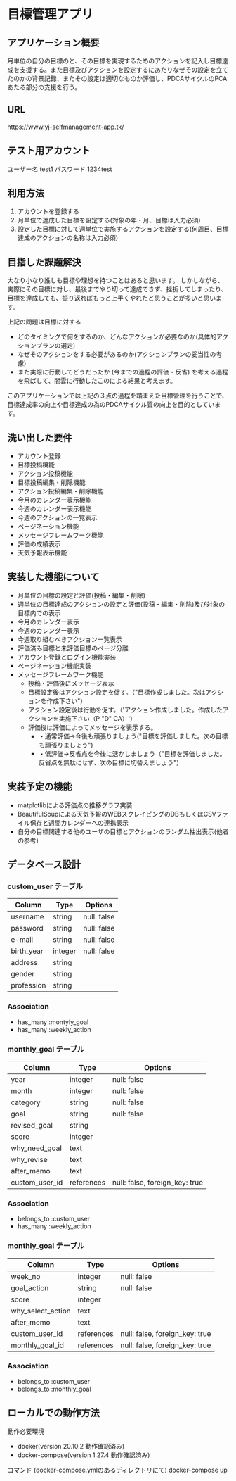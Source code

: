 # 目標管理アプリ
## アプリケーション概要	
月単位の自分の目標のと、その目標を実現するためのアクションを記入し目標達成を支援する。また目標及びアクションを設定するにあたりなぜその設定を立てたのかの背景記録、またその設定は適切なものか評価し、PDCAサイクルのPCAあたる部分の支援を行う。

## URL	
<https://www.yj-selfmanagement-app.tk/>

## テスト用アカウント	
ユーザー名 test1
パスワード 1234test

## 利用方法
1. アカウントを登録する
2. 月単位で達成した目標を設定する(対象の年・月、目標は入力必須)
3. 設定した目標に対して週単位で実施するアクションを設定する(何周目、目標達成のアクションの名称は入力必須)

## 目指した課題解決	
大なり小なり誰しも目標や理想を持つことはあると思います。
しかしながら、実際にその目標に対し、最後までやり切って達成できず、挫折してしまったり、目標を達成しても、振り返ればもっと上手くやれたと思うことが多いと思います。

上記の問題は目標に対する
* どのタイミングで何をするのか、どんなアクションが必要なのか(具体的アクションプランの選定)
* なぜそのアクションをする必要があるのか(アクションプランの妥当性の考慮)
* また実際に行動してどうだったか (今までの過程の評価・反省)
を考える過程を飛ばして、闇雲に行動したこのによる結果と考えます。

このアプリケーションでは上記の３点の過程を踏まえた目標管理を行うことで、
目標達成率の向上や目標達成の為のPDCAサイクル質の向上を目的としています。

## 洗い出した要件	
* アカウント登録
* 目標投稿機能
* アクション投稿機能
* 目標投稿編集・削除機能
* アクション投稿編集・削除機能
* 今月のカレンダー表示機能
* 今週のカレンダー表示機能
* 今週のアクションの一覧表示
* ページネーション機能
* メッセージフレームワーク機能
* 評価の成績表示 
* 天気予報表示機能



## 実装した機能について
* 月単位の目標の設定と評価(投稿・編集・削除)
* 週単位の目標達成のアクションの設定と評価(投稿・編集・削除)及び対象の目標内での表示
* 今月のカレンダー表示
* 今週のカレンダー表示
* 今週取り組むべきアクション一覧表示
* 評価済み目標と未評価目標のページ分離
* アカウント登録とログイン機能実装
* ページネーション機能実装
* メッセージフレームワーク機能
   - 投稿・評価後にメッセージ表示
   - 目標設定後はアクション設定を促す。（"目標作成しました。次はアクションを作成下さい"）
   - アクション設定後は行動を促す。（'アクション作成しました。作成したアクションを実施下さい（P "D" CA）'）
   - 評価後は評価によってメッセージを表示する。
     - ・通常評価→今後も頑張りましょう("目標を評価しました。次の目標も頑張りましょう")
     - ・低評価→反省点を今後に活かしましょう（"目標を評価しました。反省点を無駄にせず、次の目標に切替えましょう"）

## 実装予定の機能	
* matplotlibによる評価点の推移グラフ実装
* BeautifulSoupによる天気予報のWEBスクレイピングのDBもしくはCSVファイル保存と週間カレンダーへの連携表示
* 自分の目標関連する他のユーザの目標とアクションのランダム抽出表示(他者の参考)

## データベース設計

### custom_user テーブル
| Column     | Type    | Options     |
| ---------- | ------- | ------------|
| username   | string  | null: false |
| password   | string  | null: false |
| e-mail     | string  | null: false |
| birth_year | integer | null: false |
| address    | string  |             |
| gender     | string  |             |
| profession | string  |             |

### Association

- has_many :montyly_goal
- has_many :weekly_action


### monthly_goal テーブル
| Column         | Type       | Options                        |
| -------------- | ---------- | -------------------------------|
| year           | integer    | null: false                    |
| month          | integer    | null: false                    |
| category       | string     | null: false                    |
| goal           | string     | null: false                    |
| revised_goal   | string     |                                |
| score          | integer    |                                |
| why_need_goal  | text       |                                |
| why_revise     | text       |                                |
| after_memo     | text       |                                |
| custom_user_id | references | null: false, foreign_key: true |

### Association

- belongs_to :custom_user
- has_many   :weekly_action


### monthly_goal テーブル
| Column            | Type       | Options                        |
| ----------------- | ---------- | -------------------------------|
| week_no           | integer    | null: false                    |
| goal_action       | string     | null: false                    |
| score             | integer    |                                |
| why_select_action | text       |                                |
| after_memo        | text       |                                |
| custom_user_id    | references | null: false, foreign_key: true |
| monthly_goal_id   | references | null: false, foreign_key: true |

### Association

- belongs_to :custom_user
- belongs_to :monthly_goal

## ローカルでの動作方法	
動作必要環境 
* docker(version 20.10.2 動作確認済み)
* docker-compose(version 1.27.4 動作確認済み) 

コマンド (docker-compose.ymlのあるディレクトリにて)
docker-compose up